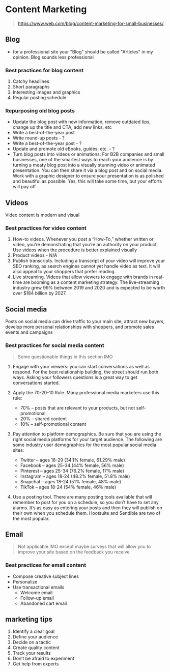 # Content Marketing

> https://www.web.com/blog/content-marketing-for-small-businesses/

## Blog

- for a professional site your "Blog" should be called "Articles" in my opinion. Blog sounds less professional

### Best practices for blog content

1. Catchy headlines
2. Short paragraphs
3. Interesting images and graphics
4. Regular posting schedule

### Repurposing old blog posts

- Update the blog post with new information, remove outdated tips, change up the title and CTA, add new links, etc
- Write a best-of-the-year post
- Write round-up posts - ?
- Write a best-of-the-year post - ?
- Update and promote old eBooks, guides, etc. - ?
- Turn blog posts into videos or animations: For B2B companies and small businesses, one of the smartest ways to reach your audience is by turning a meaty blog post into a visually stunning video or animated presentation. You can then share it via a blog post and on social media. Work with a graphic designer to ensure your presentation is as polished and beautiful as possible. Yes, this will take some time, but your efforts will pay off

## Videos

Video content is modern and visual

### Best practices for video content

1. How-to videos. Whenever you post a “How-To,” whether written or video, you’re demonstrating that you’re an authority on your product. Use videos when the procedure is better explained visually
2. Product videos - N/A
3. Publish transcripts. Including a transcript of your video will improve your SEO ranking, as search engines cannot yet handle video as text. It will also appeal to your shoppers that prefer reading.
4. Live streaming. Videos that allow viewers to engage with brands in real-time are booming as a content marketing strategy. The live-streaming industry grew 99% between 2019 and 2020 and is expected to be worth over $184 billion by 2027.

## Social media

Posts on social media can drive traffic to your main site, attract new buyers, develop more personal relationships with shoppers, and promote sales events and campaigns

### Best practices for social media content

> Some questionable things in this section IMO

1. Engage with your viewers: you can start conversations as well as respond. For the best relationship building, the street should run both ways. Asking your followers questions is a great way to get conversations started.
2. Apply the 70-20-10 Rule. Many professional media marketers use this rule:

   - 70% – posts that are relevant to your products, but not self-promotional
   - 20% – shared content
   - 10% – self-promotional content

3. Pay attention to platform demographics. Be sure that you are using the right social media platforms for your target audience. The following are some industry user demographics for the most popular social media sites:
   - Twitter – ages 18-29 (34.1% female, 61.29% male)
   - Facebook – ages 25-34 (44% female, 56% male)
   - Pinterest – ages 25-34 (76.2% female, 17% male)
   - Instagram – ages 18-24 (48.2% female, 51.8% male)
   - Snapchat – ages 18-24 (51% female, 48% male)
   - TikTok – ages 18-24 (54% female, 46% male)
4. Use a posting tool. There are many posting tools available that will remember to post for you on a schedule, so you don’t have to set any alarms. It’s as easy as entering your posts and then they will publish on their own when you schedule them. Hootsuite and Sendible are two of the most popular.

## Email

> Not applicable IMO except maybe surveys that will allow you to improve your site based on the feedback you receive

### Best practices for email content

- Compose creative subject lines
- Personalize
- Use transactional emails
  - Welcome email
  - Follow-up email
  - Abandoned cart email

## marketing tips

1. Identify a clear goal
2. Define your audience
3. Decide on a tactic
4. Create quality content
5. Track your results
6. Don’t be afraid to experiment
7. Get help from experts
